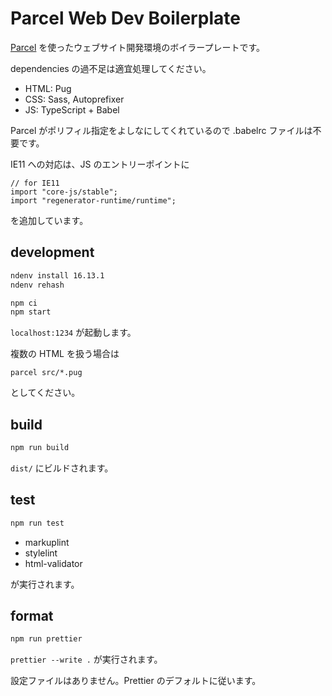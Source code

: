 # Parcel Web Dev Boilerplate

[Parcel](https://parceljs.org/) を使ったウェブサイト開発環境のボイラープレートです。

dependencies の過不足は適宜処理してください。

- HTML: Pug
- CSS: Sass, Autoprefixer
- JS: TypeScript + Babel

Parcel がポリフィル指定をよしなにしてくれているので .babelrc ファイルは不要です。

IE11 への対応は、JS のエントリーポイントに

```
// for IE11
import "core-js/stable";
import "regenerator-runtime/runtime";
```

を追加しています。

## development

```bash
ndenv install 16.13.1
ndenv rehash
```

```bash
npm ci
npm start
```

`localhost:1234` が起動します。

複数の HTML を扱う場合は

```
parcel src/*.pug
```

としてください。

## build

```bash
npm run build
```

`dist/` にビルドされます。

## test

```bash
npm run test
```

- markuplint
- stylelint
- html-validator

が実行されます。

## format

```bash
npm run prettier
```

`prettier --write .` が実行されます。

設定ファイルはありません。Prettier のデフォルトに従います。
